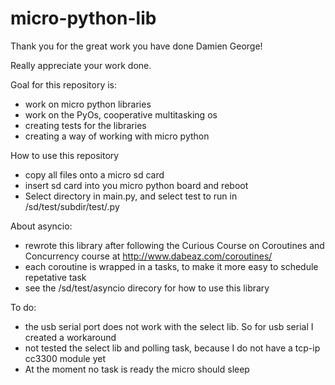 micro-python-lib
================

Thank you for the great work you have done Damien George!

Really appreciate your work done.

Goal for this repository is:
* work on micro python libraries
* work on the PyOs, cooperative multitasking os
* creating tests for the libraries
* creating a way of working with micro python 

How to use this repository
* copy all files onto a micro sd card
* insert sd card into you micro python board and reboot
* Select directory in main.py, and select test to run in /sd/test/subdir/test/.py


About asyncio:
* rewrote this library after following the Curious Course on Coroutines and Concurrency course at http://www.dabeaz.com/coroutines/
* each coroutine is wrapped in a tasks, to make it more easy to schedule repetative task
* see the /sd/test/asyncio direcory for how to use this library

To do: 
* the usb serial port does not work with the select lib. So for usb serial I created a workaround
* not tested the select lib and polling task, because I do not have a tcp-ip cc3300 module yet 
* At the moment no task is ready the micro should  sleep 




